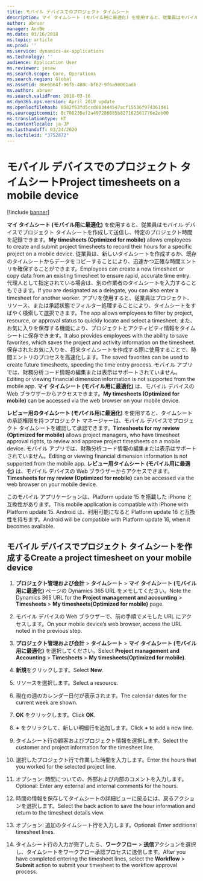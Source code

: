 ```yaml
---
title: モバイル デバイスでのプロジェクト タイムシート
description: マイ タイムシート (モバイル用に最適化) を使用すると、従業員はモバイル デバイスでプロジェクト タイムシートを作成して送信し、特定のプロジェクト時間を記録できます。
author: abruer
manager: AnnBe
ms.date: 03/16/2018
ms.topic: article
ms.prod: ''
ms.service: dynamics-ax-applications
ms.technology: ''
audience: Application User
ms.reviewer: josaw
ms.search.scope: Core, Operations
ms.search.region: Global
ms.assetid: 86e6b64f-96f6-480c-bf62-9f6a98001adb
ms.author: abruer
ms.search.validFrom: 2018-03-16
ms.dyn365.ops.version: April 2018 update
ms.openlocfilehash: 0582f63fd5ccd003444547acf15536f974361d41
ms.sourcegitcommit: 8c786230ef2a497280885b827162561776e2eb00
ms.translationtype: HT
ms.contentlocale: ja-JP
ms.lasthandoff: 03/24/2020
ms.locfileid: "3752872"
---
```

# <a name="project-timesheets-on-a-mobile-device"></a><span data-ttu-id="9ccb6-103">モバイル デバイスでのプロジェクト タイムシート</span><span class="sxs-lookup"><span data-stu-id="9ccb6-103">Project timesheets on a mobile device</span></span>

[!include [banner](../includes/banner.md)]

<span data-ttu-id="9ccb6-104">**マイ タイムシート (モバイル用に最適化)** を使用すると、従業員はモバイル デバイスでプロジェクト タイムシートを作成して送信し、特定のプロジェクト時間を記録できます。</span><span class="sxs-lookup"><span data-stu-id="9ccb6-104">**My timesheets (Optimized for mobile)** allows employees to create and submit project timesheets to record their hours for a specific project on a mobile device.</span></span> <span data-ttu-id="9ccb6-105">従業員は、新しいタイムシートを作成するか、既存のタイムシートからデータをコピーすることにより、迅速かつ正確な時間エントリを確保することができます。</span><span class="sxs-lookup"><span data-stu-id="9ccb6-105">Employees can create a new timesheet or copy data from an existing timesheet to ensure rapid, accurate time entry.</span></span> <span data-ttu-id="9ccb6-106">代理人として指定されている場合は、別の作業者のタイムシートを入力することもできます。</span><span class="sxs-lookup"><span data-stu-id="9ccb6-106">If you are designated as a delegate, you can also enter a timesheet for another worker.</span></span> <span data-ttu-id="9ccb6-107">アプリを使用すると、従業員はプロジェクト、リソース、または承認状態でフィルター処理することにより、タイムシートをすばやく検索して選択できます。</span><span class="sxs-lookup"><span data-stu-id="9ccb6-107">The app allows employees to filter by project, resource, or approval status to quickly locate and select a timesheet.</span></span> <span data-ttu-id="9ccb6-108">また、お気に入りを保存する機能により、プロジェクトとアクティビティ情報をタイムシートに保存できます。</span><span class="sxs-lookup"><span data-stu-id="9ccb6-108">It also provides employees with the ability to save favorites, which saves the project and activity information on the timesheet.</span></span> <span data-ttu-id="9ccb6-109">保存されたお気に入りを、将来タイムシートを作成する際に使用することで、時間エントリのプロセスを高速化します。</span><span class="sxs-lookup"><span data-stu-id="9ccb6-109">The saved favorites can be used to create future timesheets, speeding the time entry process.</span></span> <span data-ttu-id="9ccb6-110">モバイル アプリでは、財務分析コード情報の編集または表示はサポートされていません。</span><span class="sxs-lookup"><span data-stu-id="9ccb6-110">Editing or viewing financial dimension information is not supported from the mobile app.</span></span> <span data-ttu-id="9ccb6-111">**マイ タイムシート (モバイル用に最適化)** は、モバイル デバイスの Web ブラウザーからアクセスできます。</span><span class="sxs-lookup"><span data-stu-id="9ccb6-111">**My timesheets (Optimized for mobile)** can be accessed via the web browser on your mobile device.</span></span>

<span data-ttu-id="9ccb6-112">**レビュー用のタイムシート (モバイル用に最適化)** を使用すると、タイムシートの承認権限を持つプロジェクト マネージャーは、モバイル デバイスでプロジェクト タイムシートを確認して承認できます。</span><span class="sxs-lookup"><span data-stu-id="9ccb6-112">**Timesheets for my review (Optimized for mobile)** allows project managers, who have timesheet approval rights, to review and approve project timesheets on a mobile device.</span></span> <span data-ttu-id="9ccb6-113">モバイル アプリでは、財務分析コード情報の編集または表示はサポートされていません。</span><span class="sxs-lookup"><span data-stu-id="9ccb6-113">Editing or viewing financial dimension information is not supported from the mobile app.</span></span> <span data-ttu-id="9ccb6-114">**レビュー用タイムシート (モバイル用に最適化)** は、モバイル デバイスの Web ブラウザーからアクセスできます。</span><span class="sxs-lookup"><span data-stu-id="9ccb6-114">**Timesheets for my review (Optimized for mobile)** can be accessed via the web browser on your mobile device.</span></span>

<span data-ttu-id="9ccb6-115">このモバイル アプリケーションは、Platform update 15 を搭載した iPhone と互換性があります。</span><span class="sxs-lookup"><span data-stu-id="9ccb6-115">This mobile application is compatible with iPhone with Platform update 15.</span></span>
<span data-ttu-id="9ccb6-116">Android は、利用可能になると Platform update 16 と互換性を持ちます。</span><span class="sxs-lookup"><span data-stu-id="9ccb6-116">Android will be compatible with Platform update 16, when it becomes available.</span></span>

## <a name="create-a-project-timesheet-on-your-mobile-device"></a><span data-ttu-id="9ccb6-117">モバイル デバイスでプロジェクト タイムシートを作成する</span><span class="sxs-lookup"><span data-stu-id="9ccb6-117">Create a project timesheet on your mobile device</span></span>

1.  <span data-ttu-id="9ccb6-118">**プロジェクト管理および会計** \> **タイムシート** \> **マイ タイムシート (モバイル用に最適化)** ページの Dynamics 365 URL をメモしてください。</span><span class="sxs-lookup"><span data-stu-id="9ccb6-118">Note the Dynamics 365 URL for the **Project management and accounting** \> **Timesheets** \> **My timesheets(Optimized for mobile)** page.</span></span>

2.  <span data-ttu-id="9ccb6-119">モバイル デバイスの Web ブラウザーで、前の手順でメモした URL にアクセスします。</span><span class="sxs-lookup"><span data-stu-id="9ccb6-119">On your mobile device’s web browser, access the URL noted in the previous step.</span></span>
 
3.  <span data-ttu-id="9ccb6-120">**プロジェクト管理および会計** \> **タイムシート** \> **マイ タイムシート (モバイル用に最適化)** を選択してください。</span><span class="sxs-lookup"><span data-stu-id="9ccb6-120">Select **Project management and Accounting** \> **Timesheets** \> **My timesheets(Optimized for mobile)**.</span></span>

4.  <span data-ttu-id="9ccb6-121">**新規**をクリックします。</span><span class="sxs-lookup"><span data-stu-id="9ccb6-121">Select **New**.</span></span>

5.  <span data-ttu-id="9ccb6-122">リソースを選択します。</span><span class="sxs-lookup"><span data-stu-id="9ccb6-122">Select a resource.</span></span>

6.  <span data-ttu-id="9ccb6-123">現在の週のカレンダー日付が表示されます。</span><span class="sxs-lookup"><span data-stu-id="9ccb6-123">The calendar dates for the current week are shown.</span></span>

7.  <span data-ttu-id="9ccb6-124">**OK** をクリックします。</span><span class="sxs-lookup"><span data-stu-id="9ccb6-124">Click **OK**.</span></span>

8.  <span data-ttu-id="9ccb6-125">**+** をクリックして、新しい明細行を追加します。</span><span class="sxs-lookup"><span data-stu-id="9ccb6-125">Click **+** to add a new line.</span></span>

9.  <span data-ttu-id="9ccb6-126">タイムシート行の顧客およびプロジェクト情報を選択します。</span><span class="sxs-lookup"><span data-stu-id="9ccb6-126">Select the customer and project information for the timesheet line.</span></span>

10. <span data-ttu-id="9ccb6-127">選択したプロジェクト行で作業した時間を入力します。</span><span class="sxs-lookup"><span data-stu-id="9ccb6-127">Enter the hours that you worked for the selected project line.</span></span>

11. <span data-ttu-id="9ccb6-128">オプション: 時間についての、外部および内部のコメントを入力します。</span><span class="sxs-lookup"><span data-stu-id="9ccb6-128">Optional: Enter any external and internal comments for the hours.</span></span>

12. <span data-ttu-id="9ccb6-129">時間の情報を保存してタイムシートの詳細ビューに戻るには、戻るアクションを選択します。</span><span class="sxs-lookup"><span data-stu-id="9ccb6-129">Select the back action to save the hour information and return to the timesheet details view.</span></span>

13. <span data-ttu-id="9ccb6-130">オプション: 追加のタイムシート行を入力します。</span><span class="sxs-lookup"><span data-stu-id="9ccb6-130">Optional: Enter additional timesheet lines.</span></span>

14. <span data-ttu-id="9ccb6-131">タイムシート行の入力が完了したら、**ワークフロー** \> **送信**アクションを選択し、タイムシートをワークフロー承認プロセスに送信します。</span><span class="sxs-lookup"><span data-stu-id="9ccb6-131">After you have completed entering the timesheet lines, select the **Workflow** \> **Submit** action to submit your timesheet to the workflow approval process.</span></span>
